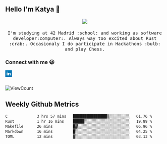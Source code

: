 
## Hello I'm Katya :wave:

<p align="center">
  <img src="https://raw.githubusercontent.com/coderjojo/coderjojo/master/img/github.gif" width=100>
  <br><br>
  <samp>
    I'm studying at 42 Madrid :school: </a> and working as software developer:computer:. Always way too excited about Rust :crab:. Occasionaly I do participate in Hackathons :bulb: and play Chess.
  </samp>
</p>

### Connect with me :smiley:
<a href="https://www.linkedin.com/in/ekaterina-prusakova-b209b494/">
  <img align="left" alt="Katya Prusakova" width="21px" src="https://raw.githubusercontent.com/edent/SuperTinyIcons/099dc12b59179d07d534069bc8551718f786d91a/images/svg/linkedin.svg" />
</a>
<br/><br/>


<!--  ![visitors](https://visitor-badge.glitch.me/badge?page_id=KatyaPrusakova/KatyaPrusakova) -->

![ViewCount](https://views.whatilearened.today/views/github/KatyaPrusakova/views.svg)

## Weekly Github Metrics

<!--START_SECTION:waka-->

```text
C             3 hrs 57 mins   ███████████████▒░░░░░░░░░   61.76 %
Rust          1 hr 16 mins    █████░░░░░░░░░░░░░░░░░░░░   19.89 %
Makefile      26 mins         █▓░░░░░░░░░░░░░░░░░░░░░░░   06.96 %
Markdown      16 mins         █░░░░░░░░░░░░░░░░░░░░░░░░   04.25 %
TOML          12 mins         ▓░░░░░░░░░░░░░░░░░░░░░░░░   03.13 %
```

<!--END_SECTION:waka-->